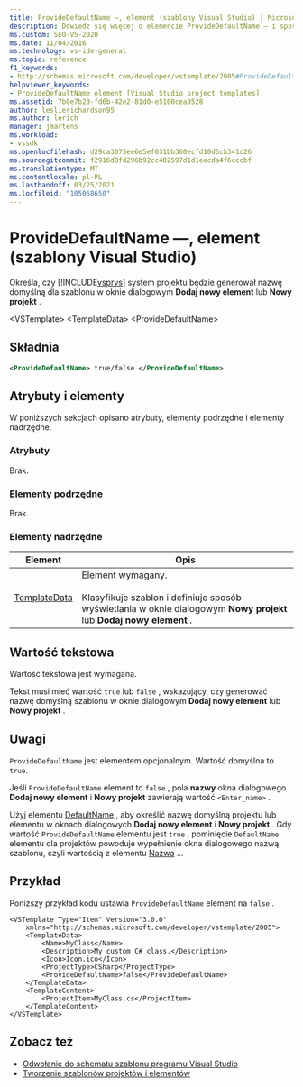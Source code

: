 ```yaml
---
title: ProvideDefaultName —, element (szablony Visual Studio) | Microsoft Docs
description: Dowiedz się więcej o elemencie ProvideDefaultName — i sposobie jego określania, czy program Visual Studio będzie generował domyślną nazwę programu Visual Studio w oknie dialogowym Dodaj nowy element lub nowy projekt.
ms.custom: SEO-VS-2020
ms.date: 11/04/2016
ms.technology: vs-ide-general
ms.topic: reference
f1_keywords:
- http://schemas.microsoft.com/developer/vstemplate/2005#ProvideDefaultName
helpviewer_keywords:
- ProvideDefaultName element [Visual Studio project templates]
ms.assetid: 7b0e7b20-fd6b-42e2-81d0-e5100cea0528
author: leslierichardson95
ms.author: lerich
manager: jmartens
ms.workload:
- vssdk
ms.openlocfilehash: d29ca3075ee6e5ef031bb360ecfd10d6cb341c26
ms.sourcegitcommit: f2916d8fd296b92cc402597d1d1eecda4f6cccbf
ms.translationtype: MT
ms.contentlocale: pl-PL
ms.lasthandoff: 03/25/2021
ms.locfileid: "105068650"
---
```

# <a name="providedefaultname-element-visual-studio-templates"></a>ProvideDefaultName —, element (szablony Visual Studio)
Określa, czy [!INCLUDE[vsprvs](../code-quality/includes/vsprvs_md.md)] system projektu będzie generował nazwę domyślną dla szablonu w oknie dialogowym **Dodaj nowy element** lub **Nowy projekt** .

 \<VSTemplate> \<TemplateData>
 \<ProvideDefaultName>

## <a name="syntax"></a>Składnia

```xml
<ProvideDefaultName> true/false </ProvideDefaultName>
```

## <a name="attributes-and-elements"></a>Atrybuty i elementy
 W poniższych sekcjach opisano atrybuty, elementy podrzędne i elementy nadrzędne.

### <a name="attributes"></a>Atrybuty
 Brak.

### <a name="child-elements"></a>Elementy podrzędne
 Brak.

### <a name="parent-elements"></a>Elementy nadrzędne

|Element|Opis|
|-------------|-----------------|
|[TemplateData](../extensibility/templatedata-element-visual-studio-templates.md)|Element wymagany.<br /><br /> Klasyfikuje szablon i definiuje sposób wyświetlania w oknie dialogowym **Nowy projekt** lub **Dodaj nowy element** .|

## <a name="text-value"></a>Wartość tekstowa
 Wartość tekstowa jest wymagana.

 Tekst musi mieć wartość `true` lub `false` , wskazujący, czy generować nazwę domyślną szablonu w oknie dialogowym **Dodaj nowy element** lub **Nowy projekt** .

## <a name="remarks"></a>Uwagi
 `ProvideDefaultName` jest elementem opcjonalnym. Wartość domyślna to `true`.

 Jeśli `ProvideDefaultName` element to `false` , pola **nazwy** okna dialogowego **Dodaj nowy element** i **Nowy projekt** zawierają wartość `<Enter_name>` .

 Użyj elementu [DefaultName](../extensibility/defaultname-element-visual-studio-templates.md) , aby określić nazwę domyślną projektu lub elementu w oknach dialogowych **Dodaj nowy element** i **Nowy projekt** . Gdy wartość `ProvideDefaultName` elementu jest `true` , pominięcie `DefaultName` elementu dla projektów powoduje wypełnienie okna dialogowego nazwą szablonu, czyli wartością z elementu [Nazwa](../extensibility/name-element-visual-studio-templates.md) ...

## <a name="example"></a>Przykład
 Poniższy przykład kodu ustawia `ProvideDefaultName` element na `false` .

```
<VSTemplate Type="Item" Version="3.0.0"
    xmlns="http://schemas.microsoft.com/developer/vstemplate/2005">
    <TemplateData>
        <Name>MyClass</Name>
        <Description>My custom C# class.</Description>
        <Icon>Icon.ico</Icon>
        <ProjectType>CSharp</ProjectType>
        <ProvideDefaultName>false</ProvideDefaultName>
    </TemplateData>
    <TemplateContent>
        <ProjectItem>MyClass.cs</ProjectItem>
    </TemplateContent>
</VSTemplate>
```

## <a name="see-also"></a>Zobacz też
- [Odwołanie do schematu szablonu programu Visual Studio](../extensibility/visual-studio-template-schema-reference.md)
- [Tworzenie szablonów projektów i elementów](../ide/creating-project-and-item-templates.md)
